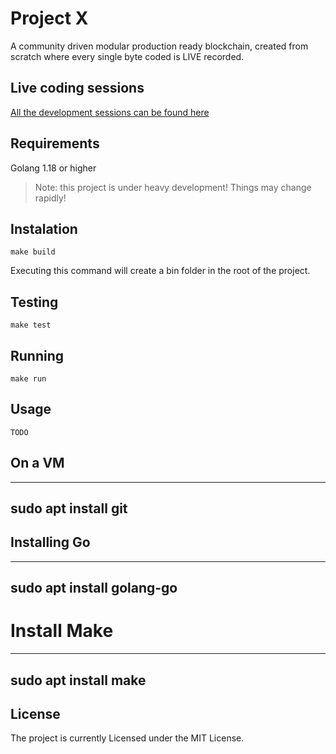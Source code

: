 # Project X

A community driven modular production ready blockchain, created from scratch where every single byte coded is LIVE recorded.

## Live coding sessions

[All the development sessions can be found here](https://www.youtube.com/channel/UCIjIAXXsX4YMYeFj-LP42-Q)

## Requirements

Golang 1.18 or higher

> Note: this project is under heavy development! Things may change rapidly!

## Instalation

```
make build
```

Executing this command will create a bin folder in the root of the project.

## Testing

```
make test
```

## Running

```
make run
```

## Usage

```
TODO
```

## On a VM

---
sudo apt install git
---

## Installing Go

---
sudo apt install golang-go
---

# Install Make

---
sudo apt install make
---

## License

The project is currently Licensed under the MIT License.
